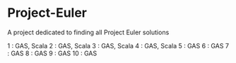 # Project-Euler
A project dedicated to finding all Project Euler solutions

1 : GAS, Scala
2 : GAS, Scala
3 : GAS, Scala
4 : GAS, Scala
5 : GAS
6 : GAS
7 : GAS
8 : GAS
9 : GAS
10 : GAS

